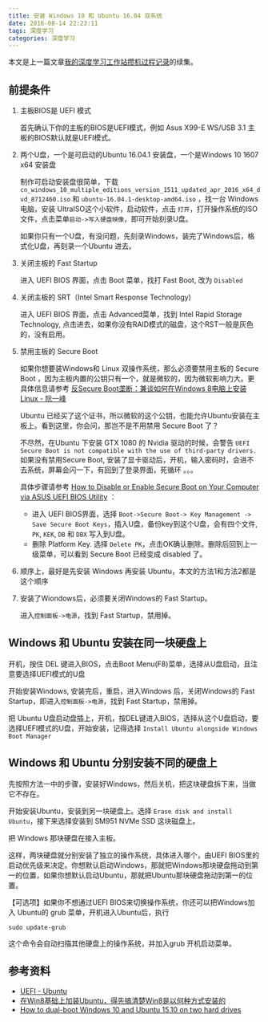 ```yaml
---
title: 安装 Windows 10 和 Ubuntu 16.04 双系统
date: 2016-08-14 22:23:11
tags: 深度学习
categories: 深度学习
---
```


本文是上一篇文章[我的深度学习工作站攒机过程记录](http://cn.soulmachine.me/2016-08-13-my-deep-learning-workstation-assemble-process-note/)的续集。


## 前提条件

1. 主板BIOS是 UEFI 模式

    首先确认下你的主板的BIOS是UEFI模式，例如 Asus X99-E WS/USB 3.1 主板的BIOS默认就是UEFI模式。

1. 两个U盘，一个是可启动的Ubuntu 16.04.1 安装盘，一个是Windows 10 1607 x64 安装盘

    制作可启动安装盘很简单，下载 `cn_windows_10_multiple_editions_version_1511_updated_apr_2016_x64_dvd_8712460.iso` 和 `ubuntu-16.04.1-desktop-amd64.iso` ，找一台 Windows 电脑，安装 UltraISO这个小软件，启动软件，点击 `打开`，打开操作系统的ISO文件，点击菜单`启动->写入硬盘映像`，即可开始刻录U盘。

    如果你只有一个U盘，有没问题，先刻录Windows，装完了Windows后，格式化U盘，再刻录一个Ubuntu 进去。

1. 关闭主板的 Fast Startup

    进入 UEFI BIOS 界面，点击 Boot 菜单，找打 Fast Boot, 改为 `Disabled`

1. 关闭主板的 SRT（Intel Smart Response Technology)

    进入 UEFI BIOS 界面，点击 Advanced菜单，找到 Intel Rapid Storage Technology, 点击进去，如果你没有RAID模式的磁盘，这个RST一般是灰色的，没有启用。

1. 禁用主板的 Secure Boot

    如果你想要装Windows和 Linux 双操作系统，那么必须要禁用主板的 Secure Boot ，因为主板内置的公钥只有一个，就是微软的，因为微软影响力大。更具体信息请参考 [反Secure Boot垄断：兼谈如何在Windows 8电脑上安装Linux - 阮一峰](http://www.ruanyifeng.com/blog/2013/01/secure_boot.html)

    Ubuntu 已经买了这个证书，所以微软的这个公钥，也能允许Ubuntu安装在主板上。看到这里，你会问，那岂不是不用禁用 Secure Boot 了？

    不尽然，在Ubuntu 下安装 GTX 1080 的 Nvidia 驱动的时候，会警告 `UEFI Secure Boot is not compatible with the use of third-party drivers.` 如果没有禁用Secure Boot, 安装了显卡驱动后，开机，输入密码时，会进不去系统，屏幕会闪一下，有回到了登录界面，死循环 。。。

    具体步骤请参考 [How to Disable or Enable Secure Boot on Your Computer via ASUS UEFI BIOS Utility](http://www.technorms.com/45538/disable-enable-secure-boot-asus-motherboard-uefi-bios-utility) ：

    * 进入 UEFI BIOS界面，选择 `Boot->Secure Boot-> Key Management -> Save Secure Boot Keys`，插入U盘，备份key到这个U盘，会有四个文件,  `PK`, `KEK`, `DB` 和 `DBX` 写入到U盘。
    * 删除 Platform Key. 选择 `Delete PK`，点击OK确认删除。删除后回到上一级菜单，可以看到 Secure Boot 已经变成 disabled 了。

1. 顺序上，最好是先安装 Windows 再安装 Ubuntu，本文的方法1和方法2都是这个顺序
1. 安装了Wiondows后，必须要关闭Windows的 Fast Startup。

    进入`控制面板->电源`，找到 Fast Startup，禁用掉。


## Windows 和 Ubuntu 安装在同一块硬盘上

开机，按住 DEL 键进入BIOS，点击Boot Menu(F8)菜单，选择从U盘启动，且注意要选择UEFI模式的U盘

<!-- more -->

开始安装Windows, 安装完后，重启，进入Windows 后，关闭Windows的 Fast Startup，即进入`控制面板->电源`，找到 Fast Startup，禁用掉。

把 Ubuntu U盘启动盘插上，开机，按DEL键进入BIOS，选择从这个U盘启动，要选择UEFI模式的U盘，开始安装，记得选择 `Install Ubuntu alongside Windows Boot Manager`


## Windows 和 Ubuntu 分别安装不同的硬盘上

先按照方法一中的步骤，安装好Windows，然后关机，把这块硬盘拆下来，当做它不存在。

开始安装Ubuntu，安装到另一块硬盘上。选择 `Erase disk and install Ubuntu`，接下来选择安装到 SM951 NVMe SSD 这块磁盘上。

把 Windows 那块硬盘在接入主板。

这样，两块硬盘就分别安装了独立的操作系统，具体进入哪个，由UEFI BIOS里的启动优先级来决定。你想默认启动Windows，那就把Windows那块硬盘拖动到第一的位置，如果你想默认启动Ubuntu，那就把Ubuntu那块硬盘拖动到第一的位置。

【可选项】如果你不想通过UEFI BIOS来切换操作系统，你还可以把Windows加入 Ubuntu的 grub 菜单，开机进入Ubuntu后，执行

    sudo update-grub

这个命令会自动扫描其他硬盘上的操作系统，并加入grub 开机启动菜单。


## 参考资料

* [UEFI - Ubuntu](https://help.ubuntu.com/community/UEFI)
* [在Win8基础上加装Ubuntu，得先搞清楚Win8是以何种方式安装的](http://forum.ubuntu.org.cn/viewtopic.php?t=467746)
* [How to dual-boot Windows 10 and Ubuntu 15.10 on two hard drives](http://linuxbsdos.com/2015/10/31/how-to-dual-boot-windows-10-and-ubuntu-15-10-on-two-hard-drives/)
